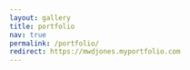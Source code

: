 ```yaml
---
layout: gallery
title: portfolio
nav: true
permalink: /portfolio/
redirect: https://mwdjones.myportfolio.com
---
```

